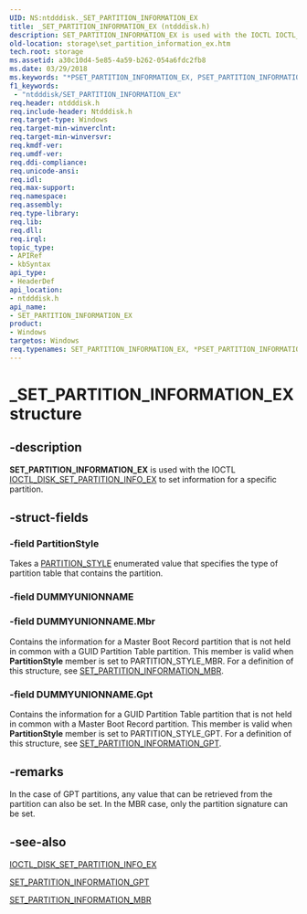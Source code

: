 ```yaml
---
UID: NS:ntdddisk._SET_PARTITION_INFORMATION_EX
title: _SET_PARTITION_INFORMATION_EX (ntdddisk.h)
description: SET_PARTITION_INFORMATION_EX is used with the IOCTL IOCTL_DISK_SET_PARTITION_INFO_EX to set information for a specific partition.
old-location: storage\set_partition_information_ex.htm
tech.root: storage
ms.assetid: a30c10d4-5e85-4a59-b262-054a6fdc2fb8
ms.date: 03/29/2018
ms.keywords: "*PSET_PARTITION_INFORMATION_EX, PSET_PARTITION_INFORMATION_EX, PSET_PARTITION_INFORMATION_EX structure pointer [Storage Devices], SET_PARTITION_INFORMATION_EX, SET_PARTITION_INFORMATION_EX structure [Storage Devices], _SET_PARTITION_INFORMATION_EX, ntdddisk/PSET_PARTITION_INFORMATION_EX, ntdddisk/SET_PARTITION_INFORMATION_EX, storage.set_partition_information_ex, structs-disk_5eaa53e2-feaf-404f-a2a8-174ae77bfab5.xml"
f1_keywords:
 - "ntdddisk/SET_PARTITION_INFORMATION_EX"
req.header: ntdddisk.h
req.include-header: Ntdddisk.h
req.target-type: Windows
req.target-min-winverclnt: 
req.target-min-winversvr: 
req.kmdf-ver: 
req.umdf-ver: 
req.ddi-compliance: 
req.unicode-ansi: 
req.idl: 
req.max-support: 
req.namespace: 
req.assembly: 
req.type-library: 
req.lib: 
req.dll: 
req.irql: 
topic_type:
- APIRef
- kbSyntax
api_type:
- HeaderDef
api_location:
- ntdddisk.h
api_name:
- SET_PARTITION_INFORMATION_EX
product:
- Windows
targetos: Windows
req.typenames: SET_PARTITION_INFORMATION_EX, *PSET_PARTITION_INFORMATION_EX
---
```


# _SET_PARTITION_INFORMATION_EX structure


## -description


<b>SET_PARTITION_INFORMATION_EX</b> is used with the IOCTL <a href="https://docs.microsoft.com/windows-hardware/drivers/ddi/ntdddisk/ni-ntdddisk-ioctl_disk_set_partition_info_ex">IOCTL_DISK_SET_PARTITION_INFO_EX</a> to set information for a specific partition.


## -struct-fields




### -field PartitionStyle

Takes a <a href="https://docs.microsoft.com/previous-versions/windows/hardware/drivers/ff563773(v=vs.85)">PARTITION_STYLE</a> enumerated value that specifies the type of partition table that contains the partition.


### -field DUMMYUNIONNAME

 


### -field DUMMYUNIONNAME.Mbr

Contains the information for a Master Boot Record partition that is not held in common with a GUID Partition Table partition. This member is valid when <b>PartitionStyle</b> member is set to PARTITION_STYLE_MBR. For a definition of this structure, see <a href="https://docs.microsoft.com/previous-versions/windows/hardware/drivers/ff566198(v=vs.85)">SET_PARTITION_INFORMATION_MBR</a>.


### -field DUMMYUNIONNAME.Gpt

Contains the information for a GUID Partition Table partition that is not held in common with a Master Boot Record partition. This member is valid when <b>PartitionStyle</b> member is set to PARTITION_STYLE_GPT. For a definition of this structure, see <a href="https://docs.microsoft.com/previous-versions/windows/hardware/drivers/ff566196(v=vs.85)">SET_PARTITION_INFORMATION_GPT</a>.


## -remarks



In the case of GPT partitions, any value that can be retrieved from the partition can also be set. In the MBR case, only the partition signature can be set.




## -see-also




<a href="https://docs.microsoft.com/windows-hardware/drivers/ddi/ntdddisk/ni-ntdddisk-ioctl_disk_set_partition_info_ex">IOCTL_DISK_SET_PARTITION_INFO_EX</a>



<a href="https://docs.microsoft.com/previous-versions/windows/hardware/drivers/ff566196(v=vs.85)">SET_PARTITION_INFORMATION_GPT</a>



<a href="https://docs.microsoft.com/previous-versions/windows/hardware/drivers/ff566198(v=vs.85)">SET_PARTITION_INFORMATION_MBR</a>
 

 


